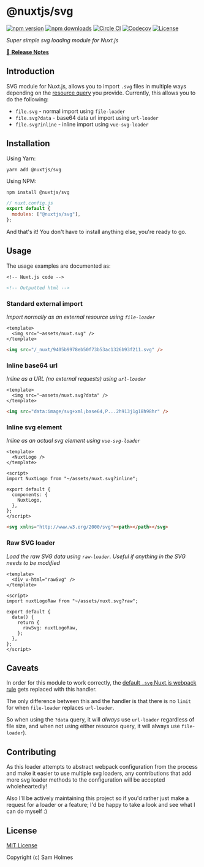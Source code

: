 # @nuxtjs/svg

[![npm version][npm-version-src]][npm-version-href]
[![npm downloads][npm-downloads-src]][npm-downloads-href]
[![Circle CI][circle-ci-src]][circle-ci-href]
[![Codecov][codecov-src]][codecov-href]
[![License][license-src]][license-href]

_Super simple svg loading module for Nuxt.js_

[📖 **Release Notes**](./CHANGELOG.md)

## Introduction

SVG module for Nuxt.js, allows you to import `.svg` files in multiple ways depending on the [resource query](https://webpack.js.org/configuration/module/#rule-resourcequery) you provide. Currently, this allows you to do the following:

- `file.svg` - normal import using `file-loader`
- `file.svg?data` - base64 data url import using `url-loader`
- `file.svg?inline` - inline import using `vue-svg-loader`

## Installation

Using Yarn:

```console
yarn add @nuxtjs/svg
```

Using NPM:

```console
npm install @nuxtjs/svg
```

```javascript
// nuxt.config.js
export default {
  modules: ["@nuxtjs/svg"],
};
```

And that's it! You don't have to install anything else, you're ready to go.

## Usage

The usage examples are documented as:

```vue
<!-- Nuxt.js code -->
```

```html
<!-- Outputted html -->
```

### Standard external import

_Import normally as an external resource using `file-loader`_

```vue
<template>
  <img src="~assets/nuxt.svg" />
</template>
```

```html
<img src="/_nuxt/9405b9978eb50f73b53ac1326b93f211.svg" />
```

### Inline base64 url

_Inline as a URL (no external requests) using `url-loader`_

```vue
<template>
  <img src="~assets/nuxt.svg?data" />
</template>
```

```html
<img src="data:image/svg+xml;base64,P...2h913j1g18h98hr" />
```

### Inline svg element

_Inline as an actual svg element using `vue-svg-loader`_

```vue
<template>
  <NuxtLogo />
</template>

<script>
import NuxtLogo from "~/assets/nuxt.svg?inline";

export default {
  components: {
    NuxtLogo,
  },
};
</script>
```

```html
<svg xmlns="http://www.w3.org/2000/svg"><path></path></svg>
```

### Raw SVG loader

_Load the raw SVG data using `raw-loader`. Useful if anything in the SVG needs to be modified_

```vue
<template>
  <div v-html="rawSvg" />
</template>

<script>
import nuxtLogoRaw from "~/assets/nuxt.svg?raw";

export default {
  data() {
    return {
      rawSvg: nuxtLogoRaw,
    };
  },
};
</script>
```

## Caveats

In order for this module to work correctly, the [default `.svg` Nuxt.js webpack rule](https://nuxtjs.org/guide/assets/#webpack) gets replaced with this handler.

The only difference between this and the handler is that there is no `limit` for when `file-loader` replaces `url-loader`.

So when using the `?data` query, it will _always_ use `url-loader` regardless of file size, and when not using either resource query, it will always use `file-loader`).

## Contributing

As this loader attempts to abstract webpack configuration from the process and make it easier to use multiple svg loaders, any contributions that add more svg loader methods to the configuration will be accepted wholeheartedly!

Also I'll be actively maintaining this project so if you'd rather just make a request for a loader or a feature; I'd be happy to take a look and see what I can do myself :)

## License

[MIT License](./LICENSE)

Copyright (c) Sam Holmes

<!-- Badges -->

[npm-version-src]: https://img.shields.io/npm/v/@nuxtjs/svg/latest.svg?style=flat-square
[npm-version-href]: https://npmjs.com/package/@nuxtjs/svg
[npm-downloads-src]: https://img.shields.io/npm/dt/@nuxtjs/svg.svg?style=flat-square
[npm-downloads-href]: https://npmjs.com/package/@nuxtjs/svg
[circle-ci-src]: https://img.shields.io/circleci/project/github/nuxt-community/svg-module.svg?style=flat-square
[circle-ci-href]: https://circleci.com/gh/nuxt-community/svg-module
[codecov-src]: https://img.shields.io/codecov/c/github/nuxt-community/svg-module.svg?style=flat-square
[codecov-href]: https://codecov.io/gh/nuxt-community/svg-module
[license-src]: https://img.shields.io/npm/l/@nuxtjs/svg.svg?style=flat-square
[license-href]: https://npmjs.com/package/@nuxtjs/svg
